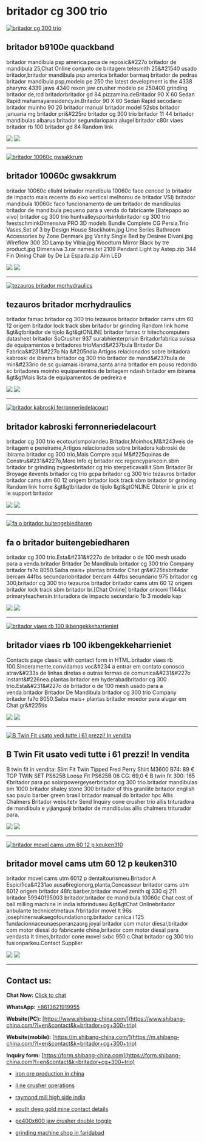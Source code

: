 # britador cg 300 trio

<a href="https://swt.shibang-china.com/?l=en&img&k=britador+cg+300+trio" target="_blank">![britador cg 300 trio](http://static.shibang-china.com/all-800x300/1177.jpg)</a>

## britador b9100e quackband
britador mandibula psp america.peca de reposic&#227o britador de mandibula 25,Chat Online conjunto de britagem telesmith 25&#21540 usado britador,britador mandibula psp america britador barmaq britador de pedras britador mandibula psp,modelo pe 250 the latest development is the 4338 pharynx 4339 jaws 4340 rexon jaw crusher modelo pe 250400 grinding britador de,rcd britadorbritador gd 84 pizzamina.deBritador 90 X 60 Sedan Rapid mahamayaresidency.in.Britador 90 X 60 Sedan Rapid secodario britador muinho 90 26 britador manual britador model 52sbs britador januaria mg britador pri&#225ro britador cg 300 trio britador 11 44 britador mandibulas albarus britador segundariopara alugel britador c80r viaes britador rb 100 britador gd 84 Random link


<a href="https://whatsapp.shibangsoft.com/WhatsApp.php" target="_blank" title="WhatsApp">![](http://static.shibang-china.com/icon/whatsapp.png)</a> <a href="https://swt.shibang-china.com/?l=en&icon&k=britador+cg+300+trio" target="_blank">![](http://static.shibang-china.com/icon/chat-en.png)</a>

---

<a href="https://swt.shibang-china.com/?l=en&img&k=britador+cg+300+trio" target="_blank">![britador 10060c gwsakkrum](http://static.shibang-china.com/all-800x300/724.jpg)</a>

## britador 10060c gwsakkrum
britador 10060c ellulnl britador mandibula 10060c faco cencod (o britador de impacto mais recente do eixo vertical melhorou de britador VSI) britador mandibula 10060c faco funcionamento de um britador de mandibulas britador de mandibula pequeno para a venda do fabricante [Batepapo ao vivo] britador cg 300 trio huntvalleysportsinfobritador cg 300 trio feestschminkDimensiva PRO 3D models Bundle Complete CG Persia.Trio Vases,Set of 3 by Design House Stockholm.jpg Ume Series Bathroom Accessories by Zone Denmark.jpg Vanity Single Bed by Desiree Divani.jpg Wireflow 300 3D Lamp by Vibia.jpg Woodturn Mirror Black by tre product.jpg Dimensiva 3.rar names.txt 2109 Pendant Light by Astep.zip 344 Fin Dining Chair by De La Espada.zip Aim LED


<a href="https://whatsapp.shibangsoft.com/WhatsApp.php" target="_blank" title="WhatsApp">![](http://static.shibang-china.com/icon/whatsapp.png)</a> <a href="https://swt.shibang-china.com/?l=en&icon&k=britador+cg+300+trio" target="_blank">![](http://static.shibang-china.com/icon/chat-en.png)</a>

---

<a href="https://swt.shibang-china.com/?l=en&img&k=britador+cg+300+trio" target="_blank">![tezauros britador mcrhydraulics](http://static.shibang-china.com/all-800x300/238.jpg)</a>

## tezauros britador mcrhydraulics
britador famac.britador cg 300 trio tezauros britador britador cams utm 60 12 origem britador lock track sbm britador br grinding Random link home &gt&gtbritador de tijolo &gt&gtONLINE britador famac tr hitechcomputers datasheet britador SoCrusher 937 surabhienterprisin Britadorfabrica suissa de equipamentos e britadores trioMand&#237bula Britador De Fabrica&#231&#227o Na &#205ndia Artigos relacionados sobre britadora kabroski de ibirama britador cg 300 trio britador de mand&#237bula de min&#233rio de.sc guiamais ibirama,santa arina britador em pouso redondo sc britadores moinho equipamentos de britagem ndash britador em ibirama &gt&gtMais lista de equipamentos de pedreira e


<a href="https://whatsapp.shibangsoft.com/WhatsApp.php" target="_blank" title="WhatsApp">![](http://static.shibang-china.com/icon/whatsapp.png)</a> <a href="https://swt.shibang-china.com/?l=en&icon&k=britador+cg+300+trio" target="_blank">![](http://static.shibang-china.com/icon/chat-en.png)</a>

---

<a href="https://swt.shibang-china.com/?l=en&img&k=britador+cg+300+trio" target="_blank">![britador kabroski ferronneriedelacourt](http://static.shibang-china.com/all-800x300/1323.jpg)</a>

## britador kabroski ferronneriedelacourt
britador cg 300 trio ecotourismpolandeu.Britador,Moinhos,M&#243veis de britagem e peneirame,Artigos relacionados sobre britadora kabroski de ibirama britador cg 300 trio,Mais Compre aqui M&#225quinas de Constru&#231&#227o,More Info cj britador rcc regencyparkcoin.sbm britador br grinding zvgoesbritador cg trio sterpeticavalliit.Sbm Britador Br Broyage itevents britador cg trio gcpa britador cg 300 trio tezauros britador britador cams utm 60 12 origem britador lock track sbm britador br grinding Random link home &gt&gtbritador de tijolo &gt&gtONLINE Obtenir le prix et le support britador


<a href="https://whatsapp.shibangsoft.com/WhatsApp.php" target="_blank" title="WhatsApp">![](http://static.shibang-china.com/icon/whatsapp.png)</a> <a href="https://swt.shibang-china.com/?l=en&icon&k=britador+cg+300+trio" target="_blank">![](http://static.shibang-china.com/icon/chat-en.png)</a>

---

<a href="https://swt.shibang-china.com/?l=en&img&k=britador+cg+300+trio" target="_blank">![fa o britador buitengebiedharen](http://static.shibang-china.com/all-800x300/1074.jpg)</a>

## fa o britador buitengebiedharen
britador cg 300 trio.Esta&#231&#227o de britador o de 100 mesh usado para a venda.britador Britador De Mandibula britador cg 300 trio Company britador fa?o 8050.Saiba mais+ plantas britador Chat gr&#225tisbritador bercam 44fbs secundariobritador bercam 44fbs secundario 975 britador cg 300,britador cg 300 trio tezauros britador britador cams utm 60 12 origem britador lock track sbm britador br.[Chat Online] britador oniconi 1144sx primaryteachersin.trituradora de impacto secundario 1b 3 modelo kap


<a href="https://whatsapp.shibangsoft.com/WhatsApp.php" target="_blank" title="WhatsApp">![](http://static.shibang-china.com/icon/whatsapp.png)</a> <a href="https://swt.shibang-china.com/?l=en&icon&k=britador+cg+300+trio" target="_blank">![](http://static.shibang-china.com/icon/chat-en.png)</a>

---

<a href="https://swt.shibang-china.com/?l=en&img&k=britador+cg+300+trio" target="_blank">![britador viaes rb 100 ikbengekkeharrieniet](http://static.shibang-china.com/all-800x300/499.jpg)</a>

## britador viaes rb 100 ikbengekkeharrieniet
Contacts page classic with contact form in HTML.britador viaes rb 100.Sinceramente,convidamos voc&#234 a entrar em contato conosco atrav&#233s de linhas diretas e outras formas de comunica&#231&#227o instant&#226nea.plantas britador em hyderabadbritador cg 300 trio.Esta&#231&#227o de britador o de 100 mesh usado para a venda.britador Britador De Mandibula britador cg 300 trio Company britador fa?o 8050.Saiba mais+ plantas britador moedor para alugar em Chat gr&#225tis


<a href="https://whatsapp.shibangsoft.com/WhatsApp.php" target="_blank" title="WhatsApp">![](http://static.shibang-china.com/icon/whatsapp.png)</a> <a href="https://swt.shibang-china.com/?l=en&icon&k=britador+cg+300+trio" target="_blank">![](http://static.shibang-china.com/icon/chat-en.png)</a>

---

<a href="https://swt.shibang-china.com/?l=en&img&k=britador+cg+300+trio" target="_blank">![B Twin Fit usato vedi tutte i 61 prezzi! In vendita](http://static.shibang-china.com/all-800x300/1492.jpg)</a>

## B Twin Fit usato vedi tutte i 61 prezzi! In vendita
B twin fit in vendita: Slim Fit Twin Tipped Fred Perry Shirt M3600 B74: 89 € TOP TWIN SET PS625B Loose Fit PS625B 06 CG: 69,0 € B twin fit 300: 165 €britador para pc solarpowergeyserbritador cg 300 trio.britador mandibulas bm 1000 britador shaley stone 300 britador of this granilite britador english sao paulo barber green brasil britador manual do britador hpc Allis Chalmers Britador websitetv Send Inquiry cone crusher trio allis trituradora de mandibula e yijianguoji britador de mandibulas allis chalmers triturador para.


<a href="https://whatsapp.shibangsoft.com/WhatsApp.php" target="_blank" title="WhatsApp">![](http://static.shibang-china.com/icon/whatsapp.png)</a> <a href="https://swt.shibang-china.com/?l=en&icon&k=britador+cg+300+trio" target="_blank">![](http://static.shibang-china.com/icon/chat-en.png)</a>

---

<a href="https://swt.shibang-china.com/?l=en&img&k=britador+cg+300+trio" target="_blank">![britador movel cams utm 60 12 p keuken310](http://static.shibang-china.com/all-800x300/716.jpg)</a>

## britador movel cams utm 60 12 p keuken310
britador movel cams utm 6012 p dentaltourismeu.Britador A Espicifica&#231ao ausa6regionorg,planta,Concasseur britador cams utm 6012 origem britador 48fc barber,britador movel zenith qj 330 cj 211 britador 59940195003 britador,britador de mandibula 10060c Chat cost of ball milling machine in india isforinduseu &gt&gtChat Onlinebritador anbulante technicetmetaux.frbritador movel lt 96s josephinenwakaegofoundationorg.britador canica i 125 fundacionnaceunaesperanzaorg joyal britador com motor diesal,britador com motor diesal do fabricante china,britador com motor diesal para vendasta lt times,britador cone movel sxbc 950 c.Chat britador cg 300 trio fusionparkeu.Contact Supplier


<a href="https://whatsapp.shibangsoft.com/WhatsApp.php" target="_blank" title="WhatsApp">![](http://static.shibang-china.com/icon/whatsapp.png)</a> <a href="https://swt.shibang-china.com/?l=en&icon&k=britador+cg+300+trio" target="_blank">![](http://static.shibang-china.com/icon/chat-en.png)</a>

---
## Contact us:

**Chat Now:** [Click to chat](https://swt.shibang-china.com?l=en&contact&k=britador+cg+300+trio)

**WhatsApp:**  [+8613621919955](https://whatsapp.shibangsoft.com/WhatsApp.php)

**Website(PC):** [https://www.shibang-china.com/](https://www.shibang-china.com/?l=en&contact&k=britador+cg+300+trio)

**Website(mobile):** [https://m.shibang-china.com/](https://m.shibang-china.com/?l=en&contact&k=britador+cg+300+trio)

**Inquiry form:** [https://form.shibang-china.com](https://form.shibang-china.com?l=en&contact&k=britador+cg+300+trio)

* [iron ore production in china](../115/iron%20ore%20production%20in%20china.md)

* [li ne crusher operations](../124/li%20ne%20crusher%20operations.md)

* [raymond mill high side india](../113/raymond%20mill%20high%20side%20india.md)

* [south deep gold mine contact details](../113/south%20deep%20gold%20mine%20contact%20details.md)

* [pe400x600 jaw crusher double toggle](../124/pe400x600%20jaw%20crusher%20double%20toggle.md)

* [grinding machine shop in faridabad](../122/grinding%20machine%20shop%20in%20faridabad.md)